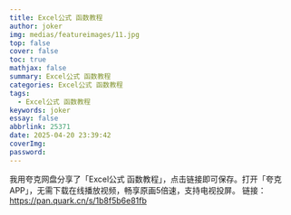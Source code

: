 ```yaml
---
title: Excel公式 函数教程
author: joker
img: medias/featureimages/11.jpg
top: false
cover: false
toc: true
mathjax: false
summary: Excel公式 函数教程
categories: Excel公式 函数教程
tags:
  - Excel公式 函数教程
keywords: joker
essay: false
abbrlink: 25371
date: 2025-04-20 23:39:42
coverImg:
password:
---
```


我用夸克网盘分享了「Excel公式 函数教程」，点击链接即可保存。打开「夸克APP」，无需下载在线播放视频，畅享原画5倍速，支持电视投屏。
链接：https://pan.quark.cn/s/1b8f5b6e81fb
